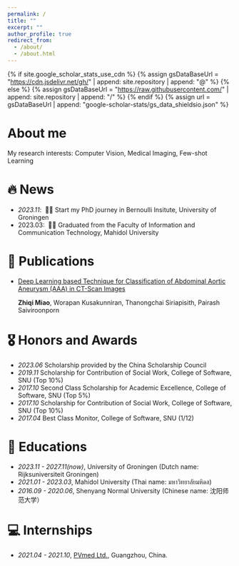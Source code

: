 ```yaml
---
permalink: /
title: ""
excerpt: ""
author_profile: true
redirect_from: 
  - /about/
  - /about.html
---
```


{% if site.google_scholar_stats_use_cdn %}
{% assign gsDataBaseUrl = "https://cdn.jsdelivr.net/gh/" | append: site.repository | append: "@" %}
{% else %}
{% assign gsDataBaseUrl = "https://raw.githubusercontent.com/" | append: site.repository | append: "/" %}
{% endif %}
{% assign url = gsDataBaseUrl | append: "google-scholar-stats/gs_data_shieldsio.json" %}

<span class='anchor' id='about-me'></span>


# About me
My research interests: Computer Vision, Medical Imaging, Few-shot Learning


# 🔥 News
- *2023.11*: &nbsp;🎉🎉 Start my PhD journey in Bernoulli Insitute, University of Groningen
- 2023.03: &nbsp;🎉🎉 Graduated from the Faculty of Information and Communication Technology, Mahidol University 



# 📝 Publications 

- [Deep Learning based Technique for Classification of Abdominal Aortic Aneurysm (AAA) in CT-Scan Images](https://ieeexplore.ieee.org/document/9977972)

   **Zhiqi Miao**, Worapan Kusakunniran, Thanongchai Siriapisith, Pairash Saiviroonporn



# 🎖 Honors and Awards
- *2023.06*  Scholarship provided by the China Scholarship Council
- *2019.11*  Scholarship for Contribution of Social Work, College of Software, SNU (Top 10%)
- *2017.10*  Second Class Scholarship for Academic Excellence, College of Software, SNU (Top 5%)
- *2017.10*  Scholarship for Contribution of Social Work, College of Software, SNU (Top 10%)
- *2017.04*  Best Class Monitor, College of Software, SNU (1/12)

  

# 📖 Educations
- *2023.11 - 2027.11(now)*, University of Groningen (Dutch name: Rijksuniversiteit Groningen)
- *2021.01 - 2023.03*, Mahidol University (Thai name: มหาวิทยาลัยมหิดล)
- *2016.09 - 2020.06*, Shenyang Normal University (Chinese name: 沈阳师范大学）



# 💻 Internships
- *2021.04 - 2021.10*, [PVmed Ltd.]([https://github.com/](https://www.pvmedtech.com/en/)), Guangzhou, China.
